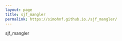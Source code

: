 ```yaml
---
layout: page
title: sjf_mangler
permalink: https://simohnf.github.io./sjf_mangler/
---
```


sjf_mangler

